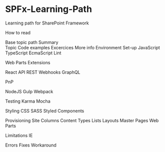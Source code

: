 # SPFx-Learning-Path
Learning path for SharePoint Framework

How to read

Base topic path
  Summary  
  Topic
  Code examples
  Excercices
  More info
Environment Set-up
JavaScript
TypeScript
EcmaScript
Lint

Web Parts
Extensions

React
API
  REST
  Webhooks
  GraphQL
  
PnP

NodeJS
  Gulp
  Webpack
  

Testing
  Karma
  Mocha
  
Styling
  CSS
  SASS
  Styled Components
  
Provisioning
  Site Columns
  Content Types
  Lists
  Layouts
  Master Pages
  Web Parts
  
Limitations
  IE
  
Errors
  Fixes
  Workaround
  
